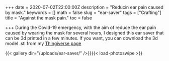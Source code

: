 +++
date = 2020-07-02T22:00:00Z
description = "Reducin ear pain caused by mask."
keywords = []
math = false
slug = "ear-saver"
tags = ["Crafting"]
title = "Against the mask pain."
toc = false

+++
During the Covid-19 emergency, with the aim of reduce the ear pain caused by wearing the mask for several hours, I designed this ear saver that can be 3d printed in a few minutes.
If you want, you can download the 3d model .stl from my [Thingiverse page](https://www.thingiverse.com/thing:4421036)

{{< gallery dir="/uploads/ear-saver/" />}}{{< load-photoswipe >}}